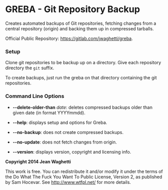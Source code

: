 # GREBA - Git Repository Backup

Creates automated backups of Git repositories,
fetching changes from a central repository
(origin) and backing them up in compressed
tarballs.

Official Public Repository: https://gitlab.com/jwaghetti/greba.

### Setup

Clone git repositories to be backup up on a
directory. Give each repository directory the
`git` suffix.

To create backups, just run the greba on that
directory containing the git repositories.

### Command Line Options

* **--delete-older-than** *date*:
deletes compressed backups older than given date
(in format YYYYmmdd).

* **--help**:
displays setup and options for Greba.

* **--no-backup**:
does not create compressed backups.

* **--no-update**:
does not fetch changes from origin.

* **--version**:
displays version, copyright and licensing info.

**Copyright 2014 Jean Waghetti**

This work is free. You can redistribute it and/or modify it under the
terms of the Do What The Fuck You Want To Public License, Version 2,
as published by Sam Hocevar. See http://www.wtfpl.net/ for more details.
